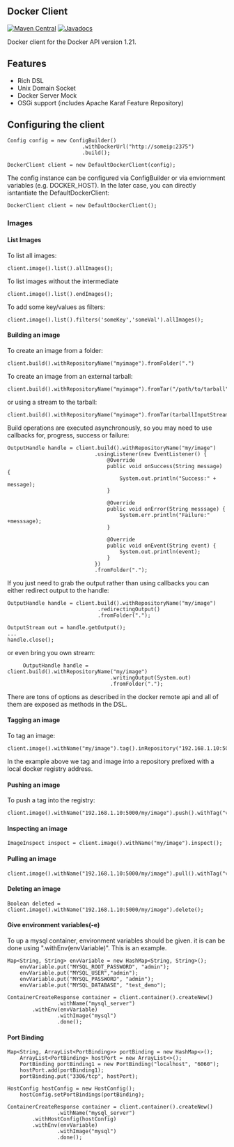 Docker Client
---

[![Maven Central](https://maven-badges.herokuapp.com/maven-central/io.fabric8/docker-client/badge.svg?style=flat-square)](https://maven-badges.herokuapp.com/maven-central/io.fabric8/docker-client/)
[![Javadocs](http://www.javadoc.io/badge/io.fabric8/docker-client.svg?color=blue)](http://www.javadoc.io/doc/io.fabric8/docker-client)


Docker client for the Docker API version 1.21.

## Features

- Rich DSL
- Unix Domain Socket
- Docker Server Mock
- OSGi support (includes Apache Karaf Feature Repository)


## Configuring the client

    Config config = new ConfigBuilder()
                            .withDockerUrl("http://someip:2375")
                            .build();

    DockerClient client = new DefaultDockerClient(config);

The config instance can be configured via ConfigBuilder or via enviornment variables (e.g. DOCKER_HOST). In the later case, you can directly isntantiate the DefaultDockerClient:

    DockerClient client = new DefaultDockerClient();


### Images

#### List Images

To list all images:

    client.image().list().allImages();

To list images without the intermediate

    client.image().list().endImages();

To add some key/values as filters:

    client.image().list().filters('someKey','someVal').allImages();

#### Building an image

To create an image from a folder:

    client.build().withRepositoryName("myimage").fromFolder(".")

To create an image from an external tarball:

    client.build().withRepositoryName("myimage").fromTar("/path/to/tarball")

or using a stream to the tarball:

    client.build().withRepositoryName("myimage").fromTar(tarballInputStream)

Build operations are executed asynchronously, so you may need to use callbacks for, progress, success or failure:

    OutputHandle handle = client.build().withRepositoryName("my/image")
                                .usingListener(new EventListener() {
                                    @Override
                                    public void onSuccess(String message) {
                                        System.out.println("Success:" + message);
                                    }

                                    @Override
                                    public void onError(String messsage) {
                                        System.err.println("Failure:" +messsage);
                                    }

                                    @Override
                                    public void onEvent(String event) {
                                        System.out.println(event);
                                    }
                                })
                                .fromFolder(".");

If you just need to grab the output rather than using callbacks you can either redirect output to the handle:

    OutputHandle handle = client.build().withRepositoryName("my/image")
                                 .redirectingOutput()
                                 .fromFolder(".");

    OutputStream out = handle.getOutput();
    ...
    handle.close();

or even bring you own stream:

         OutputHandle handle = client.build().withRepositoryName("my/image")
                                     .writingOutput(System.out)
                                     .fromFolder(".");

There are tons of options as described in the docker remote api and all of them are exposed as methods in the DSL.


#### Tagging an image

To tag an image:

    client.image().withName("my/image").tag().inRepository("192.168.1.10:5000/my/image").withTagName("v1");

In the example above we tag and image into a repository prefixed with a local docker registry address.

#### Pushing an image

To push a tag into the registry:

    client.image().withName("192.168.1.10:5000/my/image").push().withTag("v1").toRegistry();

#### Inspecting an image
    ImageInspect inspect = client.image().withName("my/image").inspect();

#### Pulling an image

    client.image().withName("192.168.1.10:5000/my/image").pull().withTag("v1").fromRegistry();

#### Deleting an image

    Boolean deleted = client.image().withName("192.168.1.10:5000/my/image").delete();

#### Give environment variables(-e)

To up a mysql container, environment variables should be given. it is can be done using ".withEnv(envVariable)".
This is an example.

	Map<String, String> envVariable = new HashMap<String, String>();
        envVariable.put("MYSQL_ROOT_PASSWORD", "admin");
        envVariable.put("MYSQL_USER","admin");
        envVariable.put("MYSQL_PASSWORD", "admin");
        envVariable.put("MYSQL_DATABASE", "test_demo");

	ContainerCreateResponse container = client.container().createNew()
                    .withName("mysql_server")
		    .withEnv(envVariable)
                    .withImage("mysql")
                    .done();

#### Port Binding

	Map<String, ArrayList<PortBinding>> portBinding = new HashMap<>();
        ArrayList<PortBinding> hostPort = new ArrayList<>();
        PortBinding portBinding1 = new PortBinding("localhost", "6060");
        hostPort.add(portBinding1);
        portBinding.put("3306/tcp", hostPort);

	HostConfig hostConfig = new HostConfig();
        hostConfig.setPortBindings(portBinding);

	ContainerCreateResponse container = client.container().createNew()
                    .withName("mysql_server")
		    .withHostConfig(hostConfig)
		    .withEnv(envVariable)
                    .withImage("mysql")
                    .done();




